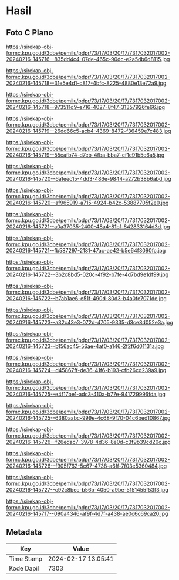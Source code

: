 # Hasil

## Foto C Plano

https://sirekap-obj-formc.kpu.go.id/3cbe/pemilu/pdpr/73/17/03/20/17/7317032017002-20240216-145716--835dd4c4-07de-465c-90dc-e2a5db6d8115.jpg

https://sirekap-obj-formc.kpu.go.id/3cbe/pemilu/pdpr/73/17/03/20/17/7317032017002-20240216-145718--31e5e4d1-c817-4bfc-8225-4880e13e72a9.jpg

https://sirekap-obj-formc.kpu.go.id/3cbe/pemilu/pdpr/73/17/03/20/17/7317032017002-20240216-145718--973511d9-e716-4027-8f47-31357926fe66.jpg

https://sirekap-obj-formc.kpu.go.id/3cbe/pemilu/pdpr/73/17/03/20/17/7317032017002-20240216-145719--26dd66c5-acb4-4369-8472-f36459e7c483.jpg

https://sirekap-obj-formc.kpu.go.id/3cbe/pemilu/pdpr/73/17/03/20/17/7317032017002-20240216-145719--55cafb74-d7eb-4fba-bba7-cf1e91b5e6a5.jpg

https://sirekap-obj-formc.kpu.go.id/3cbe/pemilu/pdpr/73/17/03/20/17/7317032017002-20240216-145720--6a1eec15-4dd3-486e-9844-a272b38b6abd.jpg

https://sirekap-obj-formc.kpu.go.id/3cbe/pemilu/pdpr/73/17/03/20/17/7317032017002-20240216-145720--af965919-a715-4924-b42c-53887705f2e0.jpg

https://sirekap-obj-formc.kpu.go.id/3cbe/pemilu/pdpr/73/17/03/20/17/7317032017002-20240216-145721--a0a37035-2400-48a4-81bf-842833164d3d.jpg

https://sirekap-obj-formc.kpu.go.id/3cbe/pemilu/pdpr/73/17/03/20/17/7317032017002-20240216-145721--fb587297-2181-47ac-ae42-b5e64f3090fc.jpg

https://sirekap-obj-formc.kpu.go.id/3cbe/pemilu/pdpr/73/17/03/20/17/7317032017002-20240216-145722--3b2c8bd5-020c-4f92-b7fe-4d7bd9e1df99.jpg

https://sirekap-obj-formc.kpu.go.id/3cbe/pemilu/pdpr/73/17/03/20/17/7317032017002-20240216-145722--b7ab1ae6-e51f-490d-80d3-b4a0fe7071de.jpg

https://sirekap-obj-formc.kpu.go.id/3cbe/pemilu/pdpr/73/17/03/20/17/7317032017002-20240216-145723--a32c43e3-072d-4705-9335-d3ce8d052e3a.jpg

https://sirekap-obj-formc.kpu.go.id/3cbe/pemilu/pdpr/73/17/03/20/17/7317032017002-20240216-145723--b156ac45-56ae-4af0-a146-2f2f6d01131a.jpg

https://sirekap-obj-formc.kpu.go.id/3cbe/pemilu/pdpr/73/17/03/20/17/7317032017002-20240216-145724--d45867ff-de36-41f6-b193-cfb26cd239a9.jpg

https://sirekap-obj-formc.kpu.go.id/3cbe/pemilu/pdpr/73/17/03/20/17/7317032017002-20240216-145725--e4f17be1-adc3-410a-b77e-941729996fda.jpg

https://sirekap-obj-formc.kpu.go.id/3cbe/pemilu/pdpr/73/17/03/20/17/7317032017002-20240216-145725--6380aabc-999e-4c68-9f70-04c6bed10867.jpg

https://sirekap-obj-formc.kpu.go.id/3cbe/pemilu/pdpr/73/17/03/20/17/7317032017002-20240216-145726--f26edac7-3978-4d36-8e0d-c3f9b39cd20c.jpg

https://sirekap-obj-formc.kpu.go.id/3cbe/pemilu/pdpr/73/17/03/20/17/7317032017002-20240216-145726--f905f762-5c67-4738-a6ff-7f03e5360484.jpg

https://sirekap-obj-formc.kpu.go.id/3cbe/pemilu/pdpr/73/17/03/20/17/7317032017002-20240216-145727--c92c8bec-b56b-4050-a9be-5151455f53f3.jpg

https://sirekap-obj-formc.kpu.go.id/3cbe/pemilu/pdpr/73/17/03/20/17/7317032017002-20240216-145717--090a4346-af9f-4d7f-a438-ae0c6c69ca20.jpg


## Metadata

| Key        | Value               |
| ---------- | ------------------- |
| Time Stamp | 2024-02-17 13:05:41 |
| Kode Dapil | 7303                |



